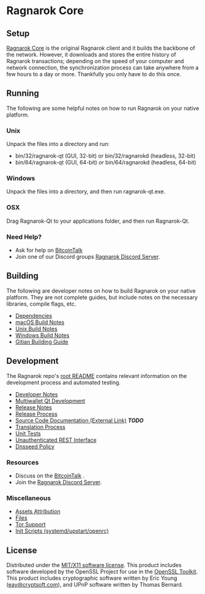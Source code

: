 Ragnarok Core
=====================

Setup
---------------------
[Ragnarok Core](http://Ragnarokcoin.com) is the original Ragnarok client and it builds the backbone of the network. However, it downloads and stores the entire history of Ragnarok transactions; depending on the speed of your computer and network connection, the synchronization process can take anywhere from a few hours to a day or more. Thankfully you only have to do this once.

Running
---------------------
The following are some helpful notes on how to run Ragnarok on your native platform.

### Unix

Unpack the files into a directory and run:

- bin/32/ragnarok-qt (GUI, 32-bit) or bin/32/ragnarokd (headless, 32-bit)
- bin/64/ragnarok-qt (GUI, 64-bit) or bin/64/ragnarokd (headless, 64-bit)

### Windows

Unpack the files into a directory, and then run ragnarok-qt.exe.

### OSX

Drag Ragnarok-Qt to your applications folder, and then run Ragnarok-Qt.

### Need Help?

* Ask for help on [BitcoinTalk](https://bitcointalk.org/index.php?topic=5017835)
* Join one of our Discord groups [Ragnarok Discord Server](https://discord.gg/9nFBH5H).

Building
---------------------
The following are developer notes on how to build Ragnarok on your native platform. They are not complete guides, but include notes on the necessary libraries, compile flags, etc.

- [Dependencies](dependencies.md)
- [macOS Build Notes](build-osx.md)
- [Unix Build Notes](build-unix.md)
- [Windows Build Notes](build-windows.md)
- [Gitian Building Guide](gitian-building.md)


Development
---------------------
The Ragnarok repo's [root README](https://github.com/ragnaproject/Ragnarok/blob/master/README.md) contains relevant information on the development process and automated testing.

- [Developer Notes](developer-notes.md)
- [Multiwallet Qt Development](multiwallet-qt.md)
- [Release Notes](release-notes.md)
- [Release Process](release-process.md)
- [Source Code Documentation (External Link)](https://dev.visucore.com/bitcoin/doxygen/) ***TODO***
- [Translation Process](translation_process.md)
- [Unit Tests](unit-tests.md)
- [Unauthenticated REST Interface](REST-interface.md)
- [Dnsseed Policy](dnsseed-policy.md)

### Resources

* Discuss on the [BitcoinTalk](https://bitcointalk.org/index.php?topic=1262920.0) .
* Join the [Ragnarok Discord Server](https://discord.gg/9nFBH5H).

### Miscellaneous
- [Assets Attribution](assets-attribution.md)
- [Files](files.md)
- [Tor Support](tor.md)
- [Init Scripts (systemd/upstart/openrc)](init.md)

License
---------------------
Distributed under the [MIT/X11 software license](http://www.opensource.org/licenses/mit-license.php).
This product includes software developed by the OpenSSL Project for use in the [OpenSSL Toolkit](https://www.openssl.org/). This product includes
cryptographic software written by Eric Young ([eay@cryptsoft.com](mailto:eay@cryptsoft.com)), and UPnP software written by Thomas Bernard.
